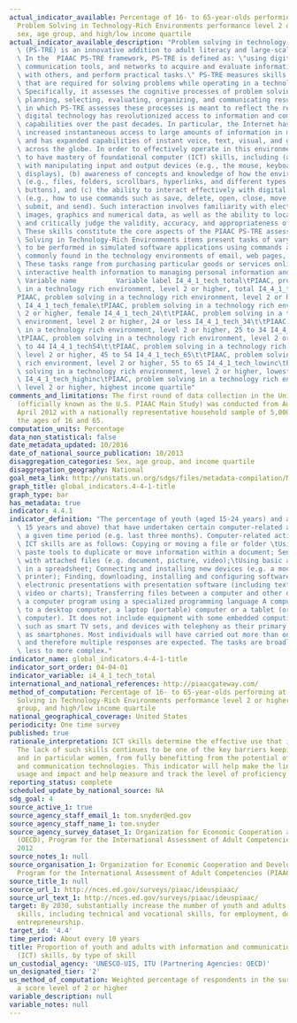 ```yaml
---
actual_indicator_available: Percentage of 16- to 65-year-olds performing at PIAAC
  Problem Solving in Technology-Rich Environments performance level 2 or higher, by
  sex, age group, and high/low income quartile
actual_indicator_available_description: "Problem solving in technology-rich environments\
  \ (PS-TRE) is an innovative addition to adult literacy and large-scale assessments.\
  \ In the  PIAAC PS-TRE framework, PS-TRE is defined as: \"using digital technology,\
  \ communication tools, and networks to acquire and evaluate information, communicate\
  \ with others, and perform practical tasks.\" PS-TRE measures skills and abilities\
  \ that are required for solving problems while operating in a technology-rich environment.\
  \ Specifically, it assesses the cognitive processes of problem solving—goal setting,\
  \ planning, selecting, evaluating, organizing, and communicating results. The environment\
  \ in which PS-TRE assesses these processes is meant to reflect the reality that\
  \ digital technology has revolutionized access to information and communication\
  \ capabilities over the past decades. In particular, the Internet has immensely\
  \ increased instantaneous access to large amounts of information in multiple formats\
  \ and has expanded capabilities of instant voice, text, visual, and graphic communications\
  \ across the globe. In order to effectively operate in this environment, it is necessary\
  \ to have mastery of foundational computer (ICT) skills, including (a) skills associated\
  \ with manipulating input and output devices (e.g., the mouse, keyboard, and digital\
  \ displays), (b) awareness of concepts and knowledge of how the environment is structured\
  \ (e.g., files, folders, scrollbars, hyperlinks, and different types of menus or\
  \ buttons), and (c) the ability to interact effectively with digital information\
  \ (e.g., how to use commands such as save, delete, open, close, move, highlight,\
  \ submit, and send). Such interaction involves familiarity with electronic texts,\
  \ images, graphics and numerical data, as well as the ability to locate, evaluate,\
  \ and critically judge the validity, accuracy, and appropriateness of accessed information.\
  \ These skills constitute the core aspects of the PIAAC PS-TRE assessment. Problem\
  \ Solving in Technology-Rich Environments items present tasks of varying difficulty\
  \ to be performed in simulated software applications using commands and functions\
  \ commonly found in the technology environments of email, web pages, and spreadsheets.\
  \ These tasks range from purchasing particular goods or services online and finding\
  \ interactive health information to managing personal information and business finances.\
  \ Variable name          Variable label I4_4_1_tech_total\tPIAAC, problem solving\
  \ in a technology rich environment, level 2 or higher, total I4_4_1_tech_male\t\
  PIAAC, problem solving in a technology rich environment, level 2 or higher, male\
  \ I4_4_1_tech_female\tPIAAC, problem solving in a technology rich environment, level\
  \ 2 or higher, female I4_4_1_tech_24\t\tPIAAC, problem solving in a technology rich\
  \ environment, level 2 or higher, 24 or less I4_4_1_tech_34\t\tPIAAC, problem solving\
  \ in a technology rich environment, level 2 or higher, 25 to 34 I4_4_1_tech_44\t\
  \tPIAAC, problem solving in a technology rich environment, level 2 or higher, 35\
  \ to 44 I4_4_1_tech54\t\tPIAAC, problem solving in a technology rich environment,\
  \ level 2 or higher, 45 to 54 I4_4_1_tech_65\t\tPIAAC, problem solving in a technology\
  \ rich environment, level 2 or higher, 55 to 65 I4_4_1_tech_lowinc\tPIAAC, problem\
  \ solving in a technology rich environment, level 2 or higher, lowest income quartile\
  \ I4_4_1_tech_highinc\tPIAAC, problem solving in a technology rich environment,\
  \ level 2 or higher, highest income quartile"
comments_and_limitations: The first round of data collection in the United States
  (officially known as the U.S. PIAAC Main Study) was conducted from August 2011 through
  April 2012 with a nationally representative household sample of 5,000 adults between
  the ages of 16 and 65.
computation_units: Percentage
data_non_statistical: false
date_metadata_updated: 10/2016
date_of_national_source_publication: 10/2013
disaggregation_categories: Sex, age group, and income quartile
disaggregation_geography: National
goal_meta_link: http://unstats.un.org/sdgs/files/metadata-compilation/Metadata-Goal-4.pdf
graph_title: global_indicators.4-4-1-title
graph_type: bar
has_metadata: true
indicator: 4.4.1
indicator_definition: "The percentage of youth (aged 15-24 years) and adults (aged\
  \ 15 years and above) that have undertaken certain computer-related activities in\
  \ a given time period (e.g. last three months). Computer-related activities to measure\
  \ ICT skills are as follows: Copying or moving a file or folder \tUsing copy and\
  \ paste tools to duplicate or move information within a document; Sending e-mails\
  \ with attached files (e.g. document, picture, video);\tUsing basic arithmetic formulae\
  \ in a spreadsheet; Connecting and installing new devices (e.g. a modem, camera,\
  \ printer); Finding, downloading, installing and configuring software \tCreating\
  \ electronic presentations with presentation software (including text, images, sound,\
  \ video or charts); Transferring files between a computer and other devices; Writing\
  \ a computer program using a specialized programming language A computer refers\
  \ to a desktop computer, a laptop (portable) computer or a tablet (or similar handheld\
  \ computer). It does not include equipment with some embedded computing abilities,\
  \ such as smart TV sets, and devices with telephony as their primary function, such\
  \ as smartphones. Most individuals will have carried out more than one activity\
  \ and therefore multiple responses are expected. The tasks are broadly ordered from\
  \ less to more complex."
indicator_name: global_indicators.4-4-1-title
indicator_sort_order: 04-04-01
indicator_variable: i4_4_1_tech_total
international_and_national_references: http://piaacgateway.com/
method_of_computation: Percentage of 16- to 65-year-olds performing at PIAAC Problem
  Solving in Technology-Rich Environments performance level 2 or higher, by sex, age
  group, and high/low income quartile
national_geographical_coverage: United States
periodicity: One time survey
published: true
rationale_interpretation: ICT skills determine the effective use that is made of ICTs.
  The lack of such skills continues to be one of the key barriers keeping people,
  and in particular women, from fully benefitting from the potential of information
  and communication technologies. This indicator will help make the link between ICT
  usage and impact and help measure and track the level of proficiency of ICT users.
reporting_status: complete
scheduled_update_by_national_source: NA
sdg_goal: 4
source_active_1: true
source_agency_staff_email_1: tom.snyder@ed.gov
source_agency_staff_name_1: tom.snyder
source_agency_survey_dataset_1: Organization for Economic Cooperation and Development
  (OECD), Program for the International Assessment of Adult Competencies (PIAAC),
  2012
source_notes_1: null
source_organisation_1: Organization for Economic Cooperation and Development (OECD),
  Program for the International Assessment of Adult Competencies (PIAAC), 2012
source_title_1: null
source_url_1: http://nces.ed.gov/surveys/piaac/ideuspiaac/
source_url_text_1: http://nces.ed.gov/surveys/piaac/ideuspiaac/
target: By 2030, substantially increase the number of youth and adults who have relevant
  skills, including technical and vocational skills, for employment, decent jobs and
  entrepreneurship.
target_id: '4.4'
time_period: About every 10 years
title: Proportion of youth and adults with information and communications technology
  (ICT) skills, by type of skill
un_custodial_agency: 'UNESCO-UIS, ITU (Partnering Agencies: OECD)'
un_designated_tier: '2'
us_method_of_computation: Weighted percentage of respondents in the survey achieving
  a score level of 2 or higher
variable_description: null
variable_notes: null
---
```

